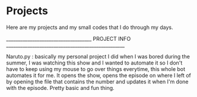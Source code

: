 # Projects
Here are my projects and my small codes that I do through my days.














____________________________________ PROJECT INFO __________________________________________________

Naruto.py : basically my personal project I did when I was bored during the summer, I was watching this show and I wanted to automate it so I don't have to keep using my mouse to go over things everytime, this whole bot automates it for me. It opens the show, opens the episode on where I left of by opening the file that contains the number and updates it when I'm done with the episode. Pretty basic and fun thing.
